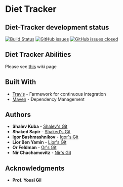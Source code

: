 # Diet Tracker
## Diet-Tracker development status 
[![Build Status](https://travis-ci.org/TechnionYP5779/Team5-Diet-Tracker.svg?branch=master)](https://travis-ci.org/TechnionYP5779/Team5-Diet-Tracker)
[![GitHub issues](https://img.shields.io/github/issues/TechnionYP5779/Team5-Diet-Tracker.svg)](https://github.com/TechnionYP5779/Team5-Diet-Tracker/issues)
[![GitHub issues closed](https://img.shields.io/github/issues-closed-raw/TechnionYP5779/Team5-Diet-Tracker.svg?maxAge=2592000)]()

## Diet Tracker Abilities
Please see [this](https://github.com/TechnionYP5779/Team5-Diet-Tracker/wiki/Diet-Tracker) wiki page 

## Built With

* [Travis](https://travis-ci.org/) - Farmework for continuous integration
* [Maven](https://maven.apache.org/) - Dependency Management

## Authors

* **Shalev Kuba** - [Shalev's Git](https://github.com/shalev-kuba)
* **Shaked Sapir** - [Shaked's Git](https://github.com/shaked-sapir)
* **Igor Bashmashnikov** - [Igor's Git](https://github.com/igorbash)
* **Lior Ben Yamin** - [Lior's Git](https://github.com/LiorBenYamin)
* **Or Feldman** - [Or's Git](https://github.com/orfeld415)
* **Nir Chachamovitz** - [Nir's Git](https://github.com/NirChachmovitz)

## Acknowledgments

* **Prof. Yossi Gil**
